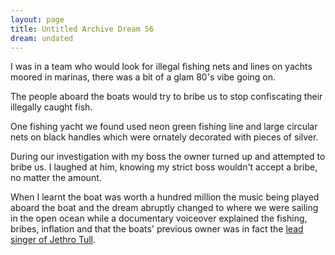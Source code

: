 ```yaml
---
layout: page
title: Untitled Archive Dream 56
dream: undated
---
```


I was in a team who would look for illegal fishing nets and lines on yachts moored in marinas, there was a bit of a glam 80's vibe going on.

The people aboard the boats would try to bribe us to stop confiscating their illegally caught fish.

One fishing yacht we found used neon green fishing line and large circular nets on black handles which were ornately decorated with pieces of silver.

During our investigation with my boss the owner turned up and attempted to bribe us. I laughed at him, knowing my strict boss wouldn't accept a bribe, no matter the amount.

When I learnt the boat was worth a hundred million the music being played aboard the boat and the dream abruptly changed to where we were sailing in the open ocean while a documentary voiceover explained the fishing, bribes, inflation and that the boats' previous owner was in fact the [lead singer of Jethro Tull](https://en.wikipedia.org/wiki/Ian_Anderson).